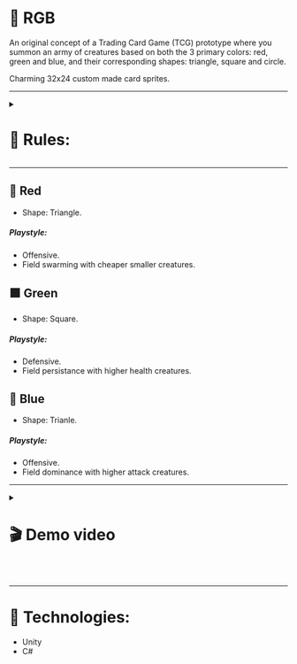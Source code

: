 # 🎨 RGB
An original concept of a Trading Card Game (TCG) prototype where you summon an army of creatures based on both the 3 primary colors: red, green and blue, and their corresponding shapes: triangle, square and circle.

Charming 32x24 custom made card sprites.

<hr>

<details><summary>

# 📜 Rules:

</summary>

- Each player has it's custom deck and battles until their life points are reduced to 0 or they have no cards left on the deck.  

- Each non-energy card has it's own use cost. You discard Energy cards to get energy of that color to play cards.
Energy stays stored in your "pool" between turns.  

- When someone's turn starts, the player draws cards until they have 7 in the hand.  
Every subsequent turn, the player of that turn can draw one card.  

- Creatures on your side of field can attack creatures on the opponent's side of the field.
When a player has no creatures on their side of the field, you can attack their life points directly.

</details>

<hr>

## 🔺 Red 
- Shape: Triangle.  
##### Playstyle:
- Offensive.  
- Field swarming with cheaper smaller creatures.  

## 🟩 Green 
- Shape: Square.  
##### Playstyle:
- Defensive.  
- Field persistance with higher health creatures.

## 🔵 Blue 
- Shape: Trianle.  
##### Playstyle:
- Offensive.  
- Field dominance with higher attack creatures.  

<hr>

<details><summary>

# 🎬 Demo video

</summary>

https://user-images.githubusercontent.com/93501477/228642874-56093868-47f4-4bf6-b955-30f71433bd22.mp4

</details>

<br><hr>

# 🦾 Technologies:

- Unity
- C#
